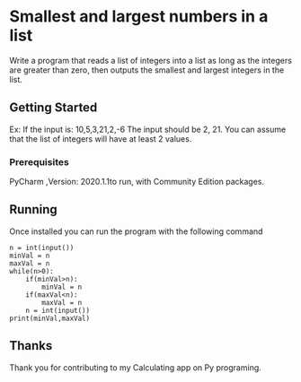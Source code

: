 # Smallest and largest numbers in a list

Write a program that reads a list of integers into a list as long as the integers are greater than zero, then outputs the smallest and largest integers in the list.

## Getting Started

Ex: If the input is: 10,5,3,21,2,-6 The input should be 2, 21.
You can assume that the list of integers will have at least 2 values.


### Prerequisites

PyCharm ,Version: 2020.1.1to run, with Community Edition packages. 


## Running
Once installed you can run the program with the following command

```
n = int(input())
minVal = n
maxVal = n
while(n>0):
    if(minVal>n):
        minVal = n
    if(maxVal<n):
        maxVal = n
    n = int(input())
print(minVal,maxVal)

```

## Thanks

Thank you for contributing to my Calculating app on Py programing.

